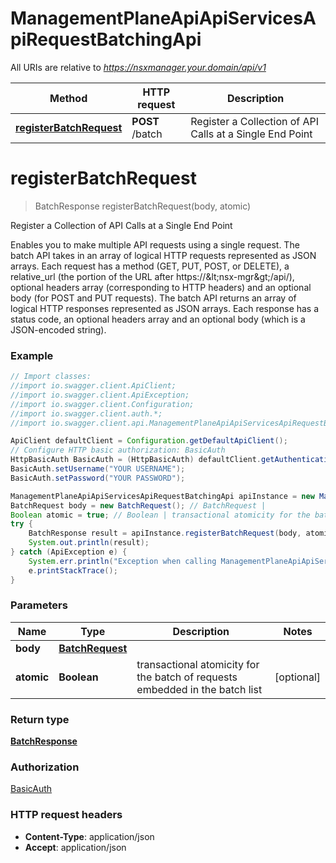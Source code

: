 # ManagementPlaneApiApiServicesApiRequestBatchingApi

All URIs are relative to *https://nsxmanager.your.domain/api/v1*

Method | HTTP request | Description
------------- | ------------- | -------------
[**registerBatchRequest**](ManagementPlaneApiApiServicesApiRequestBatchingApi.md#registerBatchRequest) | **POST** /batch | Register a Collection of API Calls at a Single End Point

<a name="registerBatchRequest"></a>
# **registerBatchRequest**
> BatchResponse registerBatchRequest(body, atomic)

Register a Collection of API Calls at a Single End Point

Enables you to make multiple API requests using a single request. The batch API takes in an array of logical HTTP requests represented as JSON arrays. Each request has a method (GET, PUT, POST, or DELETE), a relative_url (the portion of the URL after https://&amp;lt;nsx-mgr&amp;gt;/api/), optional headers array (corresponding to HTTP headers) and an optional body (for POST and PUT requests). The batch API returns an array of logical HTTP responses represented as JSON arrays. Each response has a status code, an optional headers array and an optional body (which is a JSON-encoded string). 

### Example
```java
// Import classes:
//import io.swagger.client.ApiClient;
//import io.swagger.client.ApiException;
//import io.swagger.client.Configuration;
//import io.swagger.client.auth.*;
//import io.swagger.client.api.ManagementPlaneApiApiServicesApiRequestBatchingApi;

ApiClient defaultClient = Configuration.getDefaultApiClient();
// Configure HTTP basic authorization: BasicAuth
HttpBasicAuth BasicAuth = (HttpBasicAuth) defaultClient.getAuthentication("BasicAuth");
BasicAuth.setUsername("YOUR USERNAME");
BasicAuth.setPassword("YOUR PASSWORD");

ManagementPlaneApiApiServicesApiRequestBatchingApi apiInstance = new ManagementPlaneApiApiServicesApiRequestBatchingApi();
BatchRequest body = new BatchRequest(); // BatchRequest | 
Boolean atomic = true; // Boolean | transactional atomicity for the batch of requests embedded in the batch list
try {
    BatchResponse result = apiInstance.registerBatchRequest(body, atomic);
    System.out.println(result);
} catch (ApiException e) {
    System.err.println("Exception when calling ManagementPlaneApiApiServicesApiRequestBatchingApi#registerBatchRequest");
    e.printStackTrace();
}
```

### Parameters

Name | Type | Description  | Notes
------------- | ------------- | ------------- | -------------
 **body** | [**BatchRequest**](BatchRequest.md)|  |
 **atomic** | **Boolean**| transactional atomicity for the batch of requests embedded in the batch list | [optional]

### Return type

[**BatchResponse**](BatchResponse.md)

### Authorization

[BasicAuth](../README.md#BasicAuth)

### HTTP request headers

 - **Content-Type**: application/json
 - **Accept**: application/json

